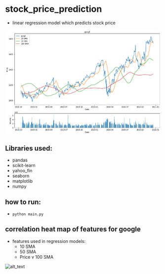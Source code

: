 # stock_price_prediction 
* linear regression model which predicts stock price 

![alt text](https://github.com/sesankm/stock_prediction/blob/master/google_price_chart.png)

## Libraries used:
* pandas
* scikit-learn
* yahoo_fin
* seaborn
* matplotlib
* numpy

## how to run:
* `python main.py`

## correlation heat map of features for google
* features used in regression models: 
	* 10 SMA
	* 50 SMA
	* Price v 100 SMA

![alt_text](https://github.com/sesankm/stock_price_prediction/blob/master/googl_correlation_heatmap.png)

